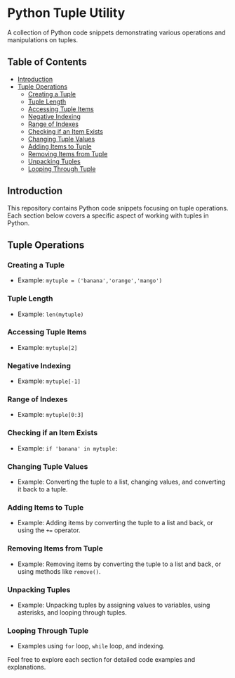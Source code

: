 # Python Tuple Utility

A collection of Python code snippets demonstrating various operations and manipulations on tuples.

## Table of Contents
- [Introduction](#introduction)
- [Tuple Operations](#tuple-operations)
  - [Creating a Tuple](#creating-a-tuple)
  - [Tuple Length](#tuple-length)
  - [Accessing Tuple Items](#accessing-tuple-items)
  - [Negative Indexing](#negative-indexing)
  - [Range of Indexes](#range-of-indexes)
  - [Checking if an Item Exists](#checking-if-an-item-exists)
  - [Changing Tuple Values](#changing-tuple-values)
  - [Adding Items to Tuple](#adding-items-to-tuple)
  - [Removing Items from Tuple](#removing-items-from-tuple)
  - [Unpacking Tuples](#unpacking-tuples)
  - [Looping Through Tuple](#looping-through-tuple)

## Introduction

This repository contains Python code snippets focusing on tuple operations. Each section below covers a specific aspect of working with tuples in Python.

## Tuple Operations

### Creating a Tuple

- Example: `mytuple = ('banana','orange','mango')`

### Tuple Length

- Example: `len(mytuple)`

### Accessing Tuple Items

- Example: `mytuple[2]`

### Negative Indexing

- Example: `mytuple[-1]`

### Range of Indexes

- Example: `mytuple[0:3]`

### Checking if an Item Exists

- Example: `if 'banana' in mytuple:`

### Changing Tuple Values

- Example: Converting the tuple to a list, changing values, and converting it back to a tuple.

### Adding Items to Tuple

- Example: Adding items by converting the tuple to a list and back, or using the `+=` operator.

### Removing Items from Tuple

- Example: Removing items by converting the tuple to a list and back, or using methods like `remove()`.

### Unpacking Tuples

- Example: Unpacking tuples by assigning values to variables, using asterisks, and looping through tuples.

### Looping Through Tuple

- Examples using `for` loop, `while` loop, and indexing.

Feel free to explore each section for detailed code examples and explanations.


